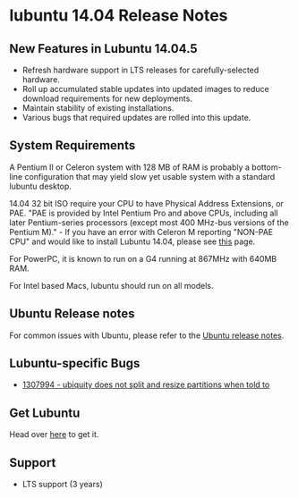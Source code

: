 # lubuntu 14.04 Release Notes

## New Features in Lubuntu 14.04.5
* Refresh hardware support in LTS releases for carefully-selected hardware.
* Roll up accumulated stable updates into updated images to reduce download requirements for new deployments.
* Maintain stability of existing installations.
* Various bugs that required updates are rolled into this update.

## System Requirements
A Pentium II or Celeron system with 128 MB of RAM is probably a bottom-line configuration that may yield slow yet usable system with a standard lubuntu desktop.

14.04 32 bit ISO require your CPU to have Physical Address Extensions, or PAE. "PAE is provided by Intel Pentium Pro and above CPUs, including all later Pentium-series processors (except most 400 MHz-bus versions of the Pentium M)." - If you have an error with Celeron M reporting "NON-PAE CPU" and would like to install Lubuntu 14.04, please see [this](https://wiki.ubuntu.com/Lubuntu/AdvancedMethods#Pentium_M_and_Celeron_M) page.

For PowerPC, it is known to run on a G4 running at 867MHz with 640MB RAM.

For Intel based Macs, lubuntu should run on all models.

## Ubuntu Release notes
For common issues with Ubuntu, please refer to the [Ubuntu release notes](https://wiki.ubuntu.com/TrustyTahr/ReleaseNotes).

## Lubuntu-specific Bugs
* [1307994 - ubiquity does not split and resize partitions when told to](https://bugs.launchpad.net/ubuntu/+source/ubiquity/+bug/1307994)

## Get Lubuntu
Head over [here](lubuntu1404_downloads.md) to get it.

## Support
* LTS support (3 years)
